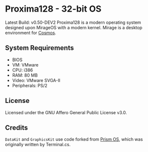 # Proxima128 - 32-bit OS
Latest Build: v0.50-DEV2
Proxima128 is a modern operating system designed upon MirageOS with a modern kernel.
Mirage is a desktop environment for [Cosmos](https://github.com/CosmosOS/Cosmos).

## System Requirements
* BIOS
* VM: VMware
* CPU: i386
* RAM: 80 MB
* Video: VMware SVGA-II
* Peripherals: PS/2

## License
Licensed under the GNU Affero General Public License v3.0.

## Credits
`DataKit` and `GraphicsKit` use code forked from [Prism OS](https://github.com/Project-Prism/Prism-OS), which was originally written by Terminal.cs.
